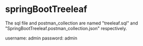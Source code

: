 # springBootTreeleaf

The sql file and postman_collection are named "treeleaf.sql" and "SpringBootTreeleaf.postman_collection.json" respectively.

username: admin
password: admin
